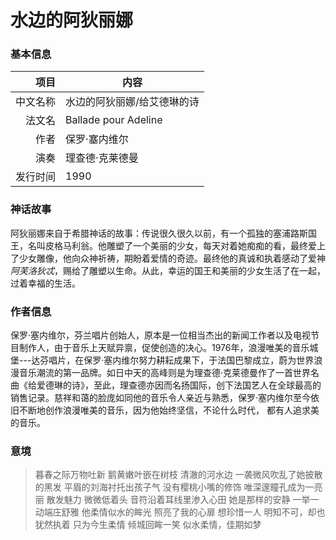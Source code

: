 # 水边的阿狄丽娜

### 基本信息

|项目|内容|
|--:|--|
|中文名称|水边的阿狄丽娜/给艾德琳的诗|
|法文名|Ballade pour Adeline|
|作者|保罗·塞内维尔|
|演奏|理查德·克莱德曼|
|发行时间|1990|

### 神话故事

阿狄丽娜来自于希腊神话的故事：传说很久很久以前，有一个孤独的塞浦路斯国王，名叫皮格马利翁。他雕塑了一个美丽的少女，每天对着她痴痴的看，最终爱上了少女雕像，他向众神祈祷，期盼着爱情的奇迹。最终他的真诚和执着感动了爱神*阿芙洛狄忒*，赐给了雕塑以生命。从此，幸运的国王和美丽的少女生活了在一起，过着幸福的生活。

### 作者信息

保罗·塞内维尔，芬兰唱片创始人，原本是一位相当杰出的新闻工作者以及电视节目制作人，由于音乐上天赋异禀，促使创造的决心。1976年，浪漫唯美的音乐城堡---达芬唱片，在保罗·塞内维尔努力耕耘成果下，于法国巴黎成立，蔚为世界浪漫音乐潮流的第一品牌。如日中天的高峰则是为理查德·克莱德曼作了一首世界名曲《给爱德琳的诗》，至此，理查德亦因而名扬国际，创下法国艺人在全球最高的销售记录。慈祥和蔼的脸庞如同他的音乐令人亲近与熟悉，保罗·塞内维尔至今依旧不断地创作浪漫唯美的音乐，因为他始终坚信，不论什么时代， 都有人追求美的音乐。


### 意境

> 暮春之际万物吐新
> 鹅黄嫩叶嵌在树枝
> 清澈的河水边
> 一袭微风吹乱了她披散的黑发
> 平眉的刘海衬托出孩子气
> 没有樱桃小嘴的修饰
> 唯深邃瞳孔成为一亮丽
> 散发魅力
> 微微低着头
> 音符沿着耳线里渗入心田
> 她是那样的安静
> 一举一动端庄舒雅
> 他柔情似水的眸光
> 照亮了我的心扉
> 想珍惜一人
> 明知不可，却也犹然执着
> 只为今生柔情
> 倾城回眸一笑
> 似水柔情，佳期如梦


<!-- ### 从网友那儿偷来的[一首诗](http://m.iask.sina.com.cn/b/5377195.html)
>
> 水边的阿狄丽娜
> 我梦中精灵
> 一不小心从指尖滑落的心思
> 溅起的浪花
> 打湿了
> 一个花开的季节
> 打湿的
> 也仅只是一个花开的季节
> 当溅起的浪花
> 飞快的消溶在空气中
> 不舍
> 心疼
> 但我依旧会盛放
> 依旧
> 色彩绚丽
> 依旧
> 芬芳四溢
> -->


